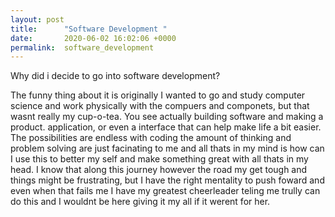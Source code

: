```yaml
---
layout: post
title:      "Software Development "
date:       2020-06-02 16:02:06 +0000
permalink:  software_development
---
```


Why did i decide to go into software development?

The funny thing about it is originally I wanted to go and study computer science and work physically with the compuers and componets, but that wasnt really my cup-o-tea. You see actually building software and making a product. application, or even a interface that can help make life a bit easier. The possibilities are endless with coding the amount of thinking and problem solving are just facinating to me and all thats in my mind is how can I use this to better my self and make something great with all thats in my head. I know that along this journey however the road my get tough and things might be frustrating, but I have the right mentality to push foward and even when that fails me I have my greatest cheerleader teling me trully can do this and I wouldnt be here giving it my all if it werent for her. 
